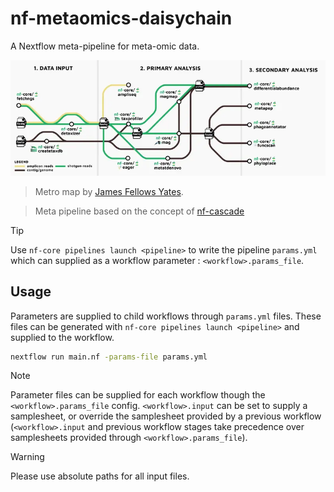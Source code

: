 # nf-metaomics-daisychain

A Nextflow meta-pipeline for meta-omic data.

![](nf-metaomics-daisychain.png)

> Metro map by [James Fellows Yates](https://github.com/jfy133).

> Meta pipeline based on the concept of [nf-cascade](https://github.com/mahesh-panchal/nf-cascade)

> [!TIP]
> Use `nf-core pipelines launch <pipeline>` to write the pipeline `params.yml` which can
> supplied as a workflow parameter : `<workflow>.params_file`.

## Usage

Parameters are supplied to child workflows through `params.yml` files. These
files can be generated with `nf-core pipelines launch <pipeline>` and supplied to the workflow.

```bash
nextflow run main.nf -params-file params.yml
```

> [!NOTE]
> Parameter files can be supplied for each workflow though the `<workflow>.params_file` config.
> `<workflow>.input` can be set to supply a samplesheet, or override the samplesheet provided by
> a previous workflow (`<workflow>.input` and previous workflow stages take precedence over
> samplesheets provided through `<workflow>.params_file`).

> [!WARNING]
> Please use absolute paths for all input files.